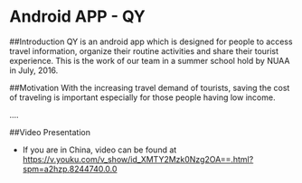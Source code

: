 # Android APP - QY

##Introduction
QY is an android app which is designed for people to access travel information, organize their routine activities and share their tourist experience. This is the work of our team in a summer school hold by NUAA in July, 2016.

##Motivation
With the increasing travel demand of tourists, saving the cost of traveling is important especially for those people having low income.

....

##Video Presentation
* If you are in China, video can be found at <br/>
https://v.youku.com/v_show/id_XMTY2Mzk0Nzg2OA==.html?spm=a2hzp.8244740.0.0

